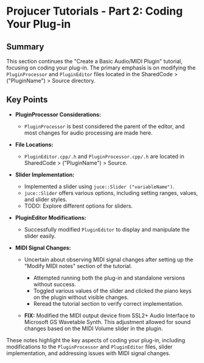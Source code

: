 # Projucer Tutorials - Part 2: Coding Your Plug-in

## Summary

This section continues the "Create a Basic Audio/MIDI Plugin" tutorial, focusing on coding your plug-in. The primary emphasis is on modifying the `PluginProcessor` and `PluginEditor` files located in the SharedCode > ("PluginName") > Source directory.

## Key Points

- **PluginProcessor Considerations:**
  - `PluginProcessor` is best considered the parent of the editor, and most changes for audio processing are made here.

- **File Locations:**
  - `PluginEditor.cpp/.h` and `PluginProcessor.cpp/.h` are located in SharedCode > ("PluginName") > Source.

- **Slider Implementation:**
  - Implemented a slider using `juce::Slider ("variableName")`.
  - `juce::Slider` offers various options, including setting ranges, values, and slider styles.
  - TODO: Explore different options for sliders.

- **PluginEditor Modifications:**
  - Successfully modified `PluginEditor` to display and manipulate the slider easily.

- **MIDI Signal Changes:**
  - Uncertain about observing MIDI signal changes after setting up the "Modify MIDI notes" section of the tutorial.
    - Attempted running both the plug-in and standalone versions without success.
    - Toggled various values of the slider and clicked the piano keys on the plugin without visible changes.
    - Reread the tutorial section to verify correct implementation.
  
  - **FIX:** Modified the MIDI output device from SSL2+ Audio Interface to Microsoft GS Wavetable Synth. This adjustment allowed for sound changes based on the MIDI Volume slider in the plugin.

These notes highlight the key aspects of coding your plug-in, including modifications to the `PluginProcessor` and `PluginEditor` files, slider implementation, and addressing issues with MIDI signal changes.
